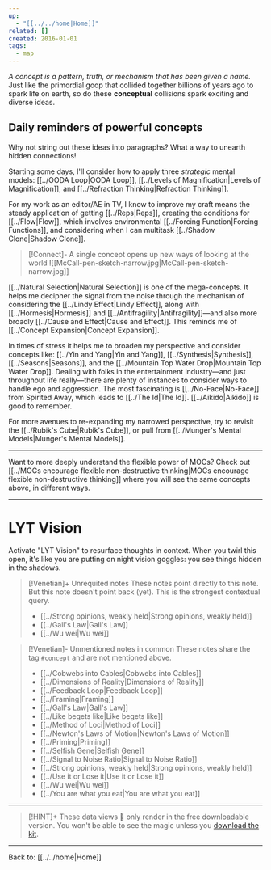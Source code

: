 ```yaml
---
up:
  - "[[../../home|Home]]"
related: []
created: 2016-01-01
tags:
  - map
---
```

 *A concept is a pattern, truth, or mechanism that has been given a name.*
Just like the primordial goop that collided together billions of years ago to spark life on earth, so do these **conceptual** collisions spark exciting and diverse ideas. 

## Daily reminders of powerful concepts
Why not string out these ideas into paragraphs? What a way to unearth hidden connections!

Starting some days, I'll consider how to apply three *strategic* mental models: [[../OODA Loop|OODA Loop]], [[../Levels of Magnification|Levels of Magnification]], and [[../Refraction Thinking|Refraction Thinking]]. 

For my work as an editor/AE in TV, I know to improve my craft means the steady application of getting [[../Reps|Reps]], creating the conditions for [[../Flow|Flow]], which involves environmental  [[../Forcing Function|Forcing Functions]], and considering when I can multitask [[../Shadow Clone|Shadow Clone]]. 

> [!Connect]- A single concept opens up new ways of looking at the world
> ![[McCall-pen-sketch-narrow.jpg|McCall-pen-sketch-narrow.jpg]]

[[../Natural Selection|Natural Selection]] is one of the mega-concepts. It helps me decipher the signal from the noise through the mechanism of considering the [[../Lindy Effect|Lindy Effect]], along with [[../Hormesis|Hormesis]] and [[../Antifragility|Antifragility]]—and also more broadly [[../Cause and Effect|Cause and Effect]]. This reminds me of [[../Concept Expansion|Concept Expansion]].

In times of stress it helps me to broaden my perspective and consider concepts like: [[../Yin and Yang|Yin and Yang]], [[../Synthesis|Synthesis]], [[../Seasons|Seasons]], and the [[../Mountain Top Water Drop|Mountain Top Water Drop]]. Dealing with folks in the entertainment industry—and just throughout life really—there are plenty of instances to consider ways to handle ego and aggression. The most fascinating is [[../No-Face|No-Face]] from Spirited Away, which leads to [[../The Id|The Id]]. [[../Aikido|Aikido]] is good to remember. 

For more avenues to re-expanding my narrowed perspective, try to revisit the [[../Rubik's Cube|Rubik's Cube]], or pull from [[../Munger's Mental Models|Munger's Mental Models]].

---

Want to more deeply understand the flexible power of MOCs? Check out [[../MOCs encourage flexible non-destructive thinking|MOCs encourage flexible non-destructive thinking]] where you will see the same concepts above, in different ways.

---

# LYT Vision
Activate "LYT Vision" to resurface thoughts in context. When you twirl this open, it's like you are putting on night vision goggles: you see things hidden in the shadows.

> [!Venetian]+ Unrequited notes
> These notes point directly to this note. But this note doesn't point back (yet). This is the strongest contextual query.
> 
>  - [[../Strong opinions, weakly held|Strong opinions, weakly held]]
> - [[../Gall's Law|Gall's Law]]
> - [[../Wu wei|Wu wei]]
> 

> [!Venetian]- Unmentioned notes in common
> These notes share the tag `#concept` and are not mentioned above.
> 
>  - [[../Cobwebs into Cables|Cobwebs into Cables]]
> - [[../Dimensions of Reality|Dimensions of Reality]]
> - [[../Feedback Loop|Feedback Loop]]
> - [[../Framing|Framing]]
> - [[../Gall's Law|Gall's Law]]
> - [[../Like begets like|Like begets like]]
> - [[../Method of Loci|Method of Loci]]
> - [[../Newton's Laws of Motion|Newton's Laws of Motion]]
> - [[../Priming|Priming]]
> - [[../Selfish Gene|Selfish Gene]]
> - [[../Signal to Noise Ratio|Signal to Noise Ratio]]
> - [[../Strong opinions, weakly held|Strong opinions, weakly held]]
> - [[../Use it or Lose it|Use it or Lose it]]
> - [[../Wu wei|Wu wei]]
> - [[../You are what you eat|You are what you eat]]
> 

---

> [!HINT]+ These data views 🔬 only render in the free downloadable version.
> You won't be able to see the magic unless you [download the kit](https://www.linkingyourthinking.com/download-lyt-kit).

---

Back to: [[../../home|Home]]
